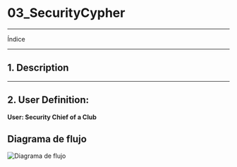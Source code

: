 # 03_SecurityCypher

---
Índice

    
---

## 1. Description



---

## 2. User Definition:
**User: Security Chief of a Club**



## Diagrama de flujo
![Diagrama de flujo](./assets/diagrama1v.jpeg)
